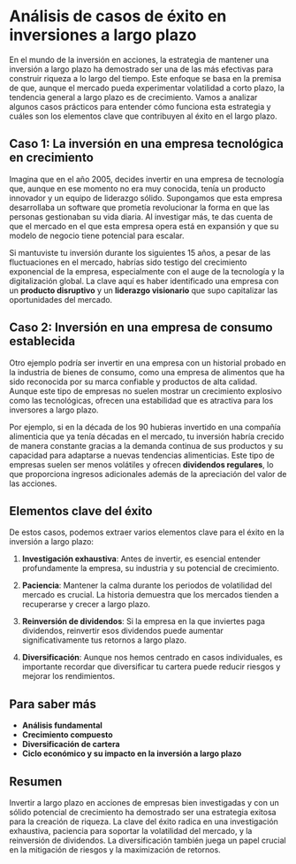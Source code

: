 # Análisis de casos de éxito en inversiones a largo plazo

En el mundo de la inversión en acciones, la estrategia de mantener una inversión a largo plazo ha demostrado ser una de las más efectivas para construir riqueza a lo largo del tiempo. Este enfoque se basa en la premisa de que, aunque el mercado pueda experimentar volatilidad a corto plazo, la tendencia general a largo plazo es de crecimiento. Vamos a analizar algunos casos prácticos para entender cómo funciona esta estrategia y cuáles son los elementos clave que contribuyen al éxito en el largo plazo.

## Caso 1: La inversión en una empresa tecnológica en crecimiento

Imagina que en el año 2005, decides invertir en una empresa de tecnología que, aunque en ese momento no era muy conocida, tenía un producto innovador y un equipo de liderazgo sólido. Supongamos que esta empresa desarrollaba un software que prometía revolucionar la forma en que las personas gestionaban su vida diaria. Al investigar más, te das cuenta de que el mercado en el que esta empresa opera está en expansión y que su modelo de negocio tiene potencial para escalar.

Si mantuviste tu inversión durante los siguientes 15 años, a pesar de las fluctuaciones en el mercado, habrías sido testigo del crecimiento exponencial de la empresa, especialmente con el auge de la tecnología y la digitalización global. La clave aquí es haber identificado una empresa con un **producto disruptivo** y un **liderazgo visionario** que supo capitalizar las oportunidades del mercado.

## Caso 2: Inversión en una empresa de consumo establecida

Otro ejemplo podría ser invertir en una empresa con un historial probado en la industria de bienes de consumo, como una empresa de alimentos que ha sido reconocida por su marca confiable y productos de alta calidad. Aunque este tipo de empresas no suelen mostrar un crecimiento explosivo como las tecnológicas, ofrecen una estabilidad que es atractiva para los inversores a largo plazo.

Por ejemplo, si en la década de los 90 hubieras invertido en una compañía alimenticia que ya tenía décadas en el mercado, tu inversión habría crecido de manera constante gracias a la demanda continua de sus productos y su capacidad para adaptarse a nuevas tendencias alimenticias. Este tipo de empresas suelen ser menos volátiles y ofrecen **dividendos regulares**, lo que proporciona ingresos adicionales además de la apreciación del valor de las acciones.

## Elementos clave del éxito

De estos casos, podemos extraer varios elementos clave para el éxito en la inversión a largo plazo:

1. **Investigación exhaustiva**: Antes de invertir, es esencial entender profundamente la empresa, su industria y su potencial de crecimiento.

2. **Paciencia**: Mantener la calma durante los periodos de volatilidad del mercado es crucial. La historia demuestra que los mercados tienden a recuperarse y crecer a largo plazo.

3. **Reinversión de dividendos**: Si la empresa en la que inviertes paga dividendos, reinvertir esos dividendos puede aumentar significativamente tus retornos a largo plazo.

4. **Diversificación**: Aunque nos hemos centrado en casos individuales, es importante recordar que diversificar tu cartera puede reducir riesgos y mejorar los rendimientos.

## Para saber más

- **Análisis fundamental**
- **Crecimiento compuesto**
- **Diversificación de cartera**
- **Ciclo económico y su impacto en la inversión a largo plazo**

## Resumen

Invertir a largo plazo en acciones de empresas bien investigadas y con un sólido potencial de crecimiento ha demostrado ser una estrategia exitosa para la creación de riqueza. La clave del éxito radica en una investigación exhaustiva, paciencia para soportar la volatilidad del mercado, y la reinversión de dividendos. La diversificación también juega un papel crucial en la mitigación de riesgos y la maximización de retornos.